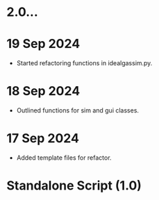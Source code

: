 # 2.0...

# 19 Sep 2024
- Started refactoring functions in idealgassim.py.

# 18 Sep 2024
- Outlined functions for sim and gui classes.

# 17 Sep 2024
- Added template files for refactor.

# Standalone Script (1.0)